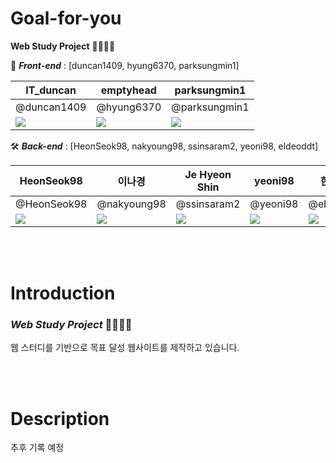 # **Goal-for-you**
**Web Study Project** 🧑🏻‍💻🌱

🎨 **_Front-end_** : [duncan1409, hyung6370, parksungmin1]

|**IT_duncan**|**emptyhead**|**parksungmin1**|
|------|-----|-----|
|@duncan1409|@hyung6370|@parksungmin1|
|![](https://avatars.githubusercontent.com/u/105710796?v=4)|![](https://avatars.githubusercontent.com/u/81064963?v=4)|![](https://avatars.githubusercontent.com/u/86947015?v=4)|

🛠️ **_Back-end_** : [HeonSeok98, nakyoung98, ssinsaram2, yeoni98, eldeoddt]

|**HeonSeok98**|**이나경**|**Je Hyeon Shin**|**yeoni98**|**한지수**|
|------|-----|-----|-----|-----|
|@HeonSeok98|@nakyoung98|@ssinsaram2|@yeoni98|@eldeoddt|
|![](https://avatars.githubusercontent.com/u/109660331?v=4)|![](https://avatars.githubusercontent.com/u/66313756?v=4)|![](https://avatars.githubusercontent.com/u/19249641?v=4)|![](https://avatars.githubusercontent.com/u/88011254?v=4)|![](https://avatars.githubusercontent.com/u/90364562?v=4)|

<br>
<br>

# **Introduction**
### _**Web Study Project**_ 🧑🏻‍💻🌱
웹 스터디를 기반으로 목표 달성 웹사이트를 제작하고 있습니다.

<br>
<br>


# **Description**
추후 기록 예정